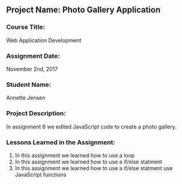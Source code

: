 ## Project Name:  Photo Gallery Application

### Course Title:
Web Application Development

### Assignment Date:  
November 2nd, 2017

### Student Name:  
Annette Jensen

### Project Description:
In assignment 6 we edited JavaScript code to create a photo gallery.


### Lessons Learned in the Assignment:
1. In this assignment we learned how to use a loop
2. In this assignment we learned how to use a if/else statment
3. In this assignment we learned how to use a if/else statment use JavaScript functions
